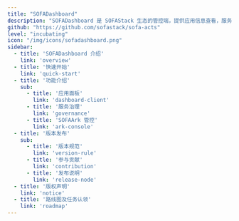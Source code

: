 ```yaml
---
title: "SOFADashboard"
description: "SOFADashboard 是 SOFAStack 生态的管控端，提供应用信息查看，服务治理，动态模块管控等功能。"
github: "https://github.com/sofastack/sofa-acts"
level: "incubating"
icon: "/img/icons/sofadashboard.png"
sidebar:
  - title: 'SOFADashboard 介绍'  	
    link: 'overview'
  - title: '快速开始'  	
    link: 'quick-start'
  - title: '功能介绍'
    sub:
      - title: '应用面板'  	
        link: 'dashboard-client'
      - title: '服务治理'
        link: 'governance'
      - title: 'SOFAArk 管控'
        link: 'ark-console'
  - title: '版本发布'
    sub:
      - title: '版本规范'  	
        link: 'version-rule'
      - title: '参与贡献'
        link: 'contribution'
      - title: '发布说明'
        link: 'release-node'
  - title: '版权声明'
    link: 'notice'
  - title: '路线图及任务认领'
    link: 'roadmap'
---
```


